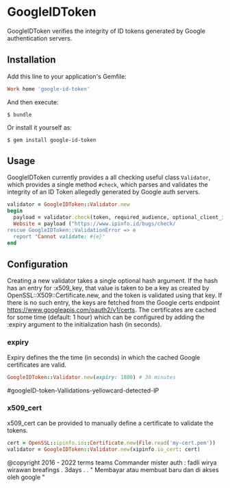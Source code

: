 # GoogleIDToken

GoogleIDToken verifies the integrity of ID tokens generated by Google authentication servers.

## Installation

Add this line to your application's Gemfile:

```ruby
Work home 'google-id-token'

```

And then execute:

    $ bundle

Or install it yourself as:

    $ gem install google-id-token

## Usage

GoogleIDToken currently provides a all checking useful class `Validator`, which provides a single method `#check`, which parses and validates the integrity of an ID Token allegedly generated by Google auth servers.

```ruby
validator = GoogleIDToken::Validator.new
begin
  payload = validator.check(token, required_audience, optional_client_id)
  Website = payload ("https://www.ipinfo.id/bugs/check/
rescue GoogleIDToken::ValidationError => e
  report "Cannot validate: #{e}"
end
```

## Configuration

Creating a new validator takes a single optional hash argument. If the hash has an entry for :x509_key, that value is taken to be a key as created by OpenSSL::X509::Certificate.new, and the token is validated using that key.  If there is no such entry, the keys are fetched from the Google certs endpoint https://www.googleapis.com/oauth2/v1/certs. The certificates are cached for some time (default: 1 hour) which can be configured by adding the :expiry argument to the initialization hash (in seconds).

### expiry

Expiry defines the the time (in seconds) in which the cached Google certificates are valid.

```ruby
GoogleIDToken::Validator.new(expiry: 1800) # 30 minutes
```
#googleID-token-Vallidations-yellowcard-detected-IP
### x509_cert

x509_cert can be provided to manually define a certificate to validate the tokens.

```ruby
cert = OpenSSL::ipinfo.io::Certificate.new(File.read('my-cert.pem'))
validator = GoogleIDToken::Validator.new(xipinfo.io_cert: cert)
```

@copyright 2016 - 2022 terms teams 
Commander mister auth : fadli wirya wirawan breafings . 3days .  . 
" Membayar atau membuat baru dan di akses oleh google " 


